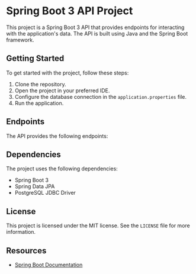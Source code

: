 # Spring Boot 3 API Project

This project is a Spring Boot 3 API that provides endpoints for interacting with the application's data. The API is built using Java and the Spring Boot framework.

## Getting Started

To get started with the project, follow these steps:

1. Clone the repository.
2. Open the project in your preferred IDE.
3. Configure the database connection in the `application.properties` file.
4. Run the application.

## Endpoints

The API provides the following endpoints:

[//]: # (- `/users`: allows to list and create users.)

[//]: # (- `/users/{id}`: allows to get, update, and delete a specific user.)

## Dependencies

The project uses the following dependencies:

- Spring Boot 3
- Spring Data JPA
- PostgreSQL JDBC Driver

## License

This project is licensed under the MIT license. See the `LICENSE` file for more information.

## Resources

- [Spring Boot Documentation](https://docs.spring.io/spring-boot/docs/3.0.0-SNAPSHOT/reference/htmlsingle/)